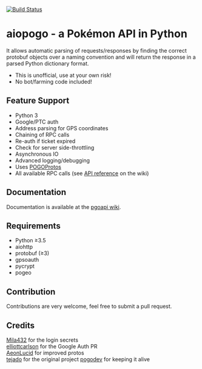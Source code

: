 [![Build Status](https://travis-ci.org/Noctem/aiopogo.svg)](https://travis-ci.org/Noctem/aiopogo)

# aiopogo - a Pokémon API in Python
It allows automatic parsing of requests/responses by finding the correct protobuf objects over a naming convention and will return the response in a parsed Python dictionary format.

 * This is unofficial, use at your own risk!
 * No bot/farming code included!

## Feature Support
 * Python 3
 * Google/PTC auth
 * Address parsing for GPS coordinates
 * Chaining of RPC calls
 * Re-auth if ticket expired
 * Check for server side-throttling
 * Asynchronous IO
 * Advanced logging/debugging
 * Uses [POGOProtos](https://github.com/Noctem/POGOProtos)
 * All available RPC calls (see [API reference](https://docs.pogodev.org) on the wiki)

## Documentation
Documentation is available at the [pgoapi wiki](https://wiki.pogodev.org).

## Requirements
 * Python ≥3.5
 * aiohttp
 * protobuf (≥3)
 * gpsoauth
 * pycrypt
 * pogeo

## Contribution
Contributions are very welcome, feel free to submit a pull request.

## Credits
[Mila432](https://github.com/Mila432/Pokemon_Go_API) for the login secrets  
[elliottcarlson](https://github.com/elliottcarlson) for the Google Auth PR  
[AeonLucid](https://github.com/AeonLucid/POGOProtos) for improved protos  
[tejado](https://github.com/tejado/pgoapi) for the original project
[pogodev](https://github.com/pogodevorg/pgoapi) for keeping it alive
